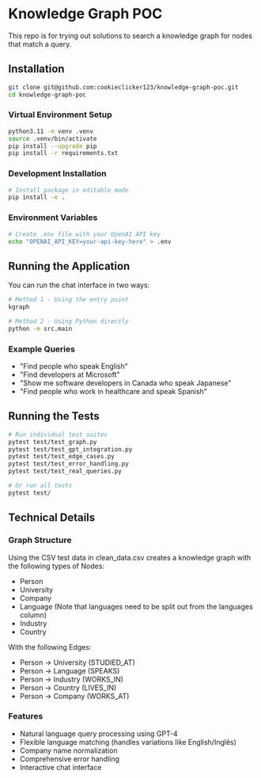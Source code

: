 # Knowledge Graph POC
This repo is for trying out solutions to search a knowledge graph for nodes that match a query.

## Installation

```bash
git clone git@github.com:cookieclicker123/knowledge-graph-poc.git
cd knowledge-graph-poc
```

### Virtual Environment Setup

```bash
python3.11 -m venv .venv
source .venv/bin/activate
pip install --upgrade pip
pip install -r requirements.txt
```

### Development Installation

```bash
# Install package in editable mode
pip install -e .
```

### Environment Variables

```bash
# Create .env file with your OpenAI API key
echo "OPENAI_API_KEY=your-api-key-here" > .env
```

## Running the Application

You can run the chat interface in two ways:

```bash
# Method 1 - Using the entry point
kgraph

# Method 2 - Using Python directly
python -m src.main
```

### Example Queries
- "Find people who speak English"
- "Find developers at Microsoft"
- "Show me software developers in Canada who speak Japanese"
- "Find people who work in healthcare and speak Spanish"

## Running the Tests

```bash
# Run individual test suites
pytest test/test_graph.py
pytest test/test_gpt_integration.py
pytest test/test_edge_cases.py
pytest test/test_error_handling.py
pytest test/test_real_queries.py

# Or run all tests
pytest test/
```

## Technical Details

### Graph Structure

Using the CSV test data in clean_data.csv creates a knowledge graph with the following types of Nodes:

- Person
- University
- Company
- Language (Note that languages need to be split out from the languages column)
- Industry
- Country

With the following Edges:

- Person -> University (STUDIED_AT)
- Person -> Language (SPEAKS)
- Person -> Industry (WORKS_IN)
- Person -> Country (LIVES_IN)
- Person -> Company (WORKS_AT)

### Features
- Natural language query processing using GPT-4
- Flexible language matching (handles variations like English/Inglês)
- Company name normalization
- Comprehensive error handling
- Interactive chat interface




